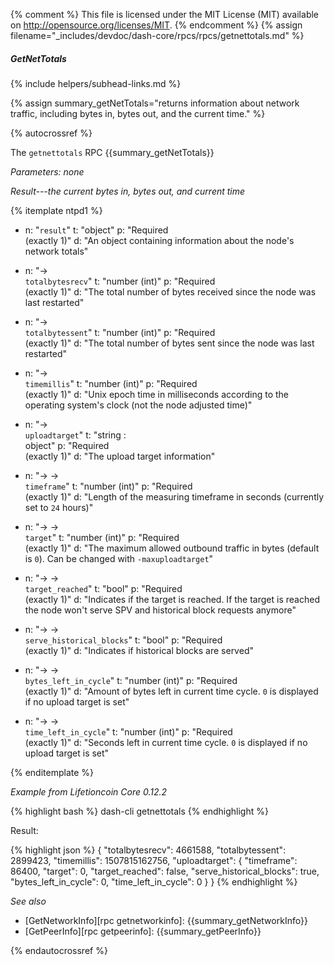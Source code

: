 {% comment %}
This file is licensed under the MIT License (MIT) available on
http://opensource.org/licenses/MIT.
{% endcomment %}
{% assign filename="_includes/devdoc/dash-core/rpcs/rpcs/getnettotals.md" %}

##### GetNetTotals
{% include helpers/subhead-links.md %}

{% assign summary_getNetTotals="returns information about network traffic, including bytes in, bytes out, and the current time." %}

{% autocrossref %}

The `getnettotals` RPC {{summary_getNetTotals}}

*Parameters: none*

*Result---the current bytes in, bytes out, and current time*

{% itemplate ntpd1 %}
- n: "`result`"
  t: "object"
  p: "Required<br>(exactly 1)"
  d: "An object containing information about the node's network totals"

- n: "→<br>`totalbytesrecv`"
  t: "number (int)"
  p: "Required<br>(exactly 1)"
  d: "The total number of bytes received since the node was last restarted"

- n: "→<br>`totalbytessent`"
  t: "number (int)"
  p: "Required<br>(exactly 1)"
  d: "The total number of bytes sent since the node was last restarted"

- n: "→<br>`timemillis`"
  t: "number (int)"
  p: "Required<br>(exactly 1)"
  d: "Unix epoch time in milliseconds according to the operating system's clock (not the node adjusted time)"

- n: "→<br>`uploadtarget`"
  t: "string : <br>object"
  p: "Required<br>(exactly 1)"
  d: "The upload target information"

- n: "→ →<br>`timeframe`"
  t: "number (int)"
  p: "Required<br>(exactly 1)"
  d: "Length of the measuring timeframe in seconds (currently set to `24` hours)"

- n: "→ →<br>`target`"
  t: "number (int)"
  p: "Required<br>(exactly 1)"
  d: "The maximum allowed outbound traffic in bytes (default is `0`).  Can be changed with `-maxuploadtarget`"

- n: "→ →<br>`target_reached`"
  t: "bool"
  p: "Required<br>(exactly 1)"
  d: "Indicates if the target<!--noref--> is reached.  If the target<!--noref--> is reached the node won't serve SPV and historical block requests anymore"  

- n: "→ →<br>`serve_historical_blocks`"
  t: "bool"
  p: "Required<br>(exactly 1)"
  d: "Indicates if historical blocks are served"  

- n: "→ →<br>`bytes_left_in_cycle`"
  t: "number (int)"
  p: "Required<br>(exactly 1)"
  d: "Amount of bytes left in current time cycle.  `0` is displayed if no upload target<!--noref--> is set"  

- n: "→ →<br>`time_left_in_cycle`"
  t: "number (int)"
  p: "Required<br>(exactly 1)"
  d: "Seconds left in current time cycle.  `0` is displayed if no upload target<!--noref--> is set"    

{% enditemplate %}

*Example from Lifetioncoin Core 0.12.2*

{% highlight bash %}
dash-cli getnettotals
{% endhighlight %}

Result:

{% highlight json %}
{
  "totalbytesrecv": 4661588,
  "totalbytessent": 2899423,
  "timemillis": 1507815162756,
  "uploadtarget": {
    "timeframe": 86400,
    "target": 0,
    "target_reached": false,
    "serve_historical_blocks": true,
    "bytes_left_in_cycle": 0,
    "time_left_in_cycle": 0
  }
}
{% endhighlight %}

*See also*

* [GetNetworkInfo][rpc getnetworkinfo]: {{summary_getNetworkInfo}}
* [GetPeerInfo][rpc getpeerinfo]: {{summary_getPeerInfo}}

{% endautocrossref %}
